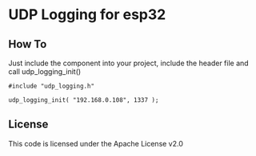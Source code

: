 UDP Logging for esp32
=====================

How To
------

Just include the component into your project, include the header file and call udp_logging_init()

    #include "udp_logging.h"
    
    udp_logging_init( "192.168.0.108", 1337 );

License
-------

This code is licensed under the Apache License v2.0
